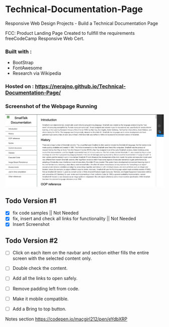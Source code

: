 # Technical-Documentation-Page
Responsive Web Design Projects - Build a Technical Documentation Page

FCC: Product Landing Page
Created to fullfill the requirements freeCodeCamp Responsive Web Cert.

### Built with :
* BootStrap 
* FontAwesome
* Research via Wikipedia

### Hosted on : https://nerajno.github.io/Technical-Documentation-Page/

### Screenshot of the Webpage Running
![Screenshot of the Finished Product](https://github.com/Nerajno/Technical-Documentation-Page/blob/master/assets/media/techDoc.png)

## Todo Version #1
- [x] fix code samples || Not Needed
- [x] fix, insert and check all links for functionality || Not Needed
- [x] Insert Screenshot

## Todo Version #2
- [ ] Click on each item on the navbar and section either fills the entire screen with the selected content only.
- [ ] Double check the content.
- [ ] Add all the links to open safely.
- [ ] Remove padding left from code.
- [ ] Make it mobile compatible.
- [ ] Add a Bring to top button. 


Notes section
https://codepen.io/macgirl212/pen/eYdbXRP